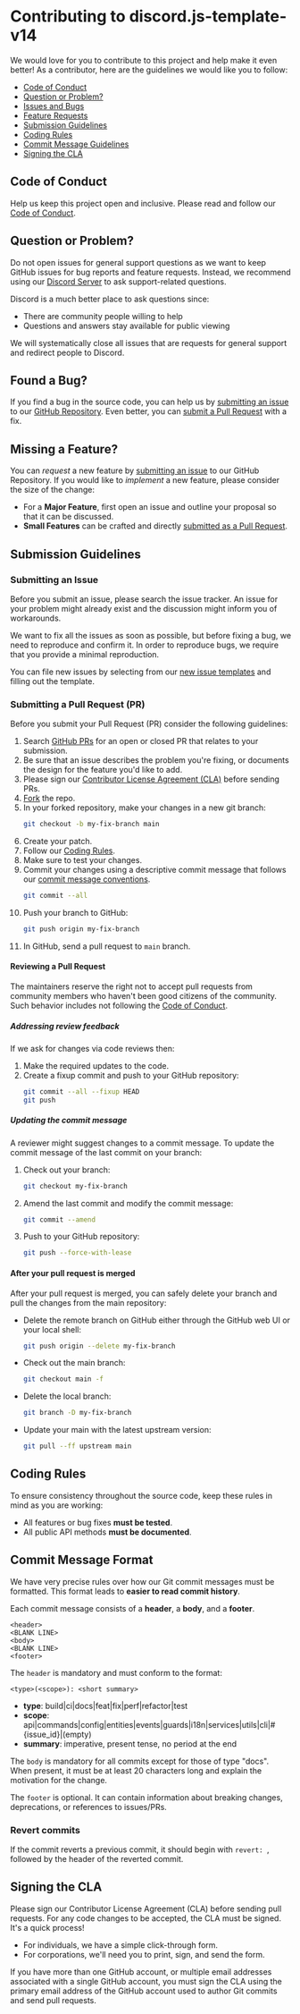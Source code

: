 # Contributing to discord.js-template-v14

We would love for you to contribute to this project and help make it even better!
As a contributor, here are the guidelines we would like you to follow:

- [Code of Conduct](#code-of-conduct)
- [Question or Problem?](#question-or-problem)
- [Issues and Bugs](#found-a-bug)
- [Feature Requests](#missing-a-feature)
- [Submission Guidelines](#submission-guidelines)
- [Coding Rules](#coding-rules)
- [Commit Message Guidelines](#commit-message-format)
- [Signing the CLA](#signing-the-cla)

## Code of Conduct

Help us keep this project open and inclusive.
Please read and follow our [Code of Conduct](./CODE_OF_CONDUCT.md).

## Question or Problem?

Do not open issues for general support questions as we want to keep GitHub issues for bug reports and feature requests.
Instead, we recommend using our [Discord Server](https://discord.gg/GsYF4xceZZ) to ask support-related questions.

Discord is a much better place to ask questions since:
- There are community people willing to help
- Questions and answers stay available for public viewing

We will systematically close all issues that are requests for general support and redirect people to Discord.

## Found a Bug?

If you find a bug in the source code, you can help us by [submitting an issue](#submitting-an-issue) to our [GitHub Repository](https://github.com/xirothedev/agricultural-ui/issues).
Even better, you can [submit a Pull Request](#submitting-a-pull-request) with a fix.

## Missing a Feature?

You can _request_ a new feature by [submitting an issue](#submitting-an-issue) to our GitHub Repository.
If you would like to _implement_ a new feature, please consider the size of the change:

- For a **Major Feature**, first open an issue and outline your proposal so that it can be discussed.
- **Small Features** can be crafted and directly [submitted as a Pull Request](#submitting-a-pull-request).

## Submission Guidelines

### Submitting an Issue

Before you submit an issue, please search the issue tracker. An issue for your problem might already exist and the discussion might inform you of workarounds.

We want to fix all the issues as soon as possible, but before fixing a bug, we need to reproduce and confirm it. In order to reproduce bugs, we require that you provide a minimal reproduction.

You can file new issues by selecting from our [new issue templates](https://github.com/xirothedev/agricultural-ui/issues/new/choose) and filling out the template.

### Submitting a Pull Request (PR)

Before you submit your Pull Request (PR) consider the following guidelines:

1. Search [GitHub PRs](https://github.com/xirothedev/agricultural-ui/pulls) for an open or closed PR that relates to your submission.
2. Be sure that an issue describes the problem you're fixing, or documents the design for the feature you'd like to add.
3. Please sign our [Contributor License Agreement (CLA)](#signing-the-cla) before sending PRs.
4. [Fork](https://docs.github.com/en/github/getting-started-with-github/fork-a-repo) the repo.
5. In your forked repository, make your changes in a new git branch:
   ```sh
   git checkout -b my-fix-branch main
   ```
6. Create your patch.
7. Follow our [Coding Rules](#coding-rules).
8. Make sure to test your changes.
9. Commit your changes using a descriptive commit message that follows our [commit message conventions](#commit-message-format).
   ```sh
   git commit --all
   ```
10. Push your branch to GitHub:
    ```sh
    git push origin my-fix-branch
    ```
11. In GitHub, send a pull request to `main` branch.

#### Reviewing a Pull Request

The maintainers reserve the right not to accept pull requests from community members who haven't been good citizens of the community. Such behavior includes not following the [Code of Conduct](./CODE_OF_CONDUCT.md).

##### Addressing review feedback
If we ask for changes via code reviews then:
1. Make the required updates to the code.
2. Create a fixup commit and push to your GitHub repository:
   ```sh
   git commit --all --fixup HEAD
   git push
   ```

##### Updating the commit message
A reviewer might suggest changes to a commit message. To update the commit message of the last commit on your branch:
1. Check out your branch:
   ```sh
   git checkout my-fix-branch
   ```
2. Amend the last commit and modify the commit message:
   ```sh
   git commit --amend
   ```
3. Push to your GitHub repository:
   ```sh
   git push --force-with-lease
   ```

#### After your pull request is merged
After your pull request is merged, you can safely delete your branch and pull the changes from the main repository:
- Delete the remote branch on GitHub either through the GitHub web UI or your local shell:
  ```sh
  git push origin --delete my-fix-branch
  ```
- Check out the main branch:
  ```sh
  git checkout main -f
  ```
- Delete the local branch:
  ```sh
  git branch -D my-fix-branch
  ```
- Update your main with the latest upstream version:
  ```sh
  git pull --ff upstream main
  ```

## Coding Rules

To ensure consistency throughout the source code, keep these rules in mind as you are working:
- All features or bug fixes **must be tested**.
- All public API methods **must be documented**.

## Commit Message Format

We have very precise rules over how our Git commit messages must be formatted. This format leads to **easier to read commit history**.

Each commit message consists of a **header**, a **body**, and a **footer**.

```
<header>
<BLANK LINE>
<body>
<BLANK LINE>
<footer>
```

The `header` is mandatory and must conform to the format:
```
<type>(<scope>): <short summary>
```
- **type**: build|ci|docs|feat|fix|perf|refactor|test
- **scope**: api|commands|config|entities|events|guards|i18n|services|utils|cli|#{issue_id}|(empty)
- **summary**: imperative, present tense, no period at the end

The `body` is mandatory for all commits except for those of type "docs". When present, it must be at least 20 characters long and explain the motivation for the change.

The `footer` is optional. It can contain information about breaking changes, deprecations, or references to issues/PRs.

### Revert commits
If the commit reverts a previous commit, it should begin with `revert: `, followed by the header of the reverted commit.

## Signing the CLA

Please sign our Contributor License Agreement (CLA) before sending pull requests. For any code changes to be accepted, the CLA must be signed. It's a quick process!

- For individuals, we have a simple click-through form.
- For corporations, we'll need you to print, sign, and send the form.

If you have more than one GitHub account, or multiple email addresses associated with a single GitHub account, you must sign the CLA using the primary email address of the GitHub account used to author Git commits and send pull requests. 